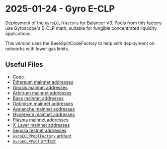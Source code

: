 # 2025-01-24 - Gyro E-CLP

Deployment of the `GyroECLPFactory` for Balancer V3.
Pools from this factory use Gyroscope's E-CLP math, suitable for fungible concentrated liquidity applications.

This version uses the BaseSplitCodeFactory to help with deployment on networks with lower gas limits.

## Useful Files

- [Code](https://github.com/balancer/balancer-v3-monorepo/commit/e1ae7f091244ae20e5c1add3e7f89b6d33f48d23).
- [Ethereum mainnet addresses](./output/mainnet.json)
- [Gnosis mainnet addresses](./output/gnosis.json)
- [Arbitrum mainnet addresses](./output/arbitrum.json)
- [Base mainnet addresses](./output/base.json)
- [Optimism mainnet addresses](./output/optimism.json)
- [Avalanche mainnet addresses](./output/avalanche.json)
- [Hyperevm mainnet addresses](./output/hyperevm.json)
- [Plasma mainnet addresses](./output/plasma.json)
- [X-Layer mainnet addresses](./output/xlayer.json)
- [Sepolia testnet addresses](./output/sepolia.json)
- [`GyroECLPPoolFactory` artifact](./artifact/GyroECLPPoolFactory.json)
- [`GyroECLPPool` artifact](./artifact/GyroECLPPool.json)
